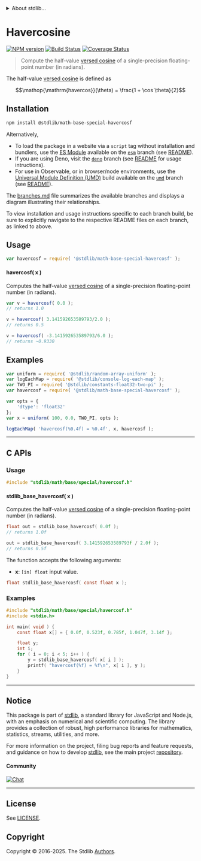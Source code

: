 <!--

@license Apache-2.0

Copyright (c) 2025 The Stdlib Authors.

Licensed under the Apache License, Version 2.0 (the "License");
you may not use this file except in compliance with the License.
You may obtain a copy of the License at

   http://www.apache.org/licenses/LICENSE-2.0

Unless required by applicable law or agreed to in writing, software
distributed under the License is distributed on an "AS IS" BASIS,
WITHOUT WARRANTIES OR CONDITIONS OF ANY KIND, either express or implied.
See the License for the specific language governing permissions and
limitations under the License.

-->


<details>
  <summary>
    About stdlib...
  </summary>
  <p>We believe in a future in which the web is a preferred environment for numerical computation. To help realize this future, we've built stdlib. stdlib is a standard library, with an emphasis on numerical and scientific computation, written in JavaScript (and C) for execution in browsers and in Node.js.</p>
  <p>The library is fully decomposable, being architected in such a way that you can swap out and mix and match APIs and functionality to cater to your exact preferences and use cases.</p>
  <p>When you use stdlib, you can be absolutely certain that you are using the most thorough, rigorous, well-written, studied, documented, tested, measured, and high-quality code out there.</p>
  <p>To join us in bringing numerical computing to the web, get started by checking us out on <a href="https://github.com/stdlib-js/stdlib">GitHub</a>, and please consider <a href="https://opencollective.com/stdlib">financially supporting stdlib</a>. We greatly appreciate your continued support!</p>
</details>

# Havercosine

[![NPM version][npm-image]][npm-url] [![Build Status][test-image]][test-url] [![Coverage Status][coverage-image]][coverage-url] <!-- [![dependencies][dependencies-image]][dependencies-url] -->

> Compute the half-value [versed cosine][versed-cosine] of a single-precision floating-point number (in radians).

<section class="intro">

The half-value [versed cosine][versed-cosine] is defined as

<!-- <equation class="equation" label="eq:havercosine" align="center" raw="\operatorname{havercos}(\theta) = \frac{1 + \cos \theta}{2}" alt="Haversed cosine."> -->

```math
\mathop{\mathrm{havercos}}(\theta) = \frac{1 + \cos \theta}{2}
```

<!-- </equation> -->

</section>

<!-- /.intro -->

<section class="installation">

## Installation

```bash
npm install @stdlib/math-base-special-havercosf
```

Alternatively,

-   To load the package in a website via a `script` tag without installation and bundlers, use the [ES Module][es-module] available on the [`esm`][esm-url] branch (see [README][esm-readme]).
-   If you are using Deno, visit the [`deno`][deno-url] branch (see [README][deno-readme] for usage intructions).
-   For use in Observable, or in browser/node environments, use the [Universal Module Definition (UMD)][umd] build available on the [`umd`][umd-url] branch (see [README][umd-readme]).

The [branches.md][branches-url] file summarizes the available branches and displays a diagram illustrating their relationships.

To view installation and usage instructions specific to each branch build, be sure to explicitly navigate to the respective README files on each branch, as linked to above.

</section>

<section class="usage">

## Usage

```javascript
var havercosf = require( '@stdlib/math-base-special-havercosf' );
```

#### havercosf( x )

Computes the half-value [versed cosine][versed-cosine] of a single-precision floating-point number (in radians).

```javascript
var v = havercosf( 0.0 );
// returns 1.0

v = havercosf( 3.141592653589793/2.0 );
// returns 0.5

v = havercosf( -3.141592653589793/6.0 );
// returns ~0.9330
```

</section>

<!-- /.usage -->

<section class="examples">

## Examples

<!-- eslint no-undef: "error" -->

```javascript
var uniform = require( '@stdlib/random-array-uniform' );
var logEachMap = require( '@stdlib/console-log-each-map' );
var TWO_PI = require( '@stdlib/constants-float32-two-pi' );
var havercosf = require( '@stdlib/math-base-special-havercosf' );

var opts = {
    'dtype': 'float32'
};
var x = uniform( 100, 0.0, TWO_PI, opts );

logEachMap( 'havercosf(%0.4f) = %0.4f', x, havercosf );
```

</section>

<!-- /.examples -->

<!-- C interface documentation. -->

* * *

<section class="c">

## C APIs

<!-- Section to include introductory text. Make sure to keep an empty line after the intro `section` element and another before the `/section` close. -->

<section class="intro">

</section>

<!-- /.intro -->

<!-- C usage documentation. -->

<section class="usage">

### Usage

```c
#include "stdlib/math/base/special/havercosf.h"
```

#### stdlib_base_havercosf( x )

Computes the half-value [versed cosine][versed-cosine] of a single-precision floating-point number (in radians).

```c
float out = stdlib_base_havercosf( 0.0f );
// returns 1.0f

out = stdlib_base_havercosf( 3.141592653589793f / 2.0f );
// returns 0.5f
```

The function accepts the following arguments:

-   **x**: `[in] float` input value.

```c
float stdlib_base_havercosf( const float x );
```

</section>

<!-- /.usage -->

<!-- C API usage notes. Make sure to keep an empty line after the `section` element and another before the `/section` close. -->

<section class="notes">

</section>

<!-- /.notes -->

<!-- C API usage examples. -->

<section class="examples">

### Examples

```c
#include "stdlib/math/base/special/havercosf.h"
#include <stdio.h>

int main( void ) {
    const float x[] = { 0.0f, 0.523f, 0.785f, 1.047f, 3.14f };

    float y;
    int i;
    for ( i = 0; i < 5; i++ ) {
        y = stdlib_base_havercosf( x[ i ] );
        printf( "havercosf(%f) = %f\n", x[ i ], y );
    }
}
```

</section>

<!-- /.examples -->

</section>

<!-- /.c -->

<!-- Section for related `stdlib` packages. Do not manually edit this section, as it is automatically populated. -->

<section class="related">

</section>

<!-- /.related -->

<!-- Section for all links. Make sure to keep an empty line after the `section` element and another before the `/section` close. -->


<section class="main-repo" >

* * *

## Notice

This package is part of [stdlib][stdlib], a standard library for JavaScript and Node.js, with an emphasis on numerical and scientific computing. The library provides a collection of robust, high performance libraries for mathematics, statistics, streams, utilities, and more.

For more information on the project, filing bug reports and feature requests, and guidance on how to develop [stdlib][stdlib], see the main project [repository][stdlib].

#### Community

[![Chat][chat-image]][chat-url]

---

## License

See [LICENSE][stdlib-license].


## Copyright

Copyright &copy; 2016-2025. The Stdlib [Authors][stdlib-authors].

</section>

<!-- /.stdlib -->

<!-- Section for all links. Make sure to keep an empty line after the `section` element and another before the `/section` close. -->

<section class="links">

[npm-image]: http://img.shields.io/npm/v/@stdlib/math-base-special-havercosf.svg
[npm-url]: https://npmjs.org/package/@stdlib/math-base-special-havercosf

[test-image]: https://github.com/stdlib-js/math-base-special-havercosf/actions/workflows/test.yml/badge.svg?branch=main
[test-url]: https://github.com/stdlib-js/math-base-special-havercosf/actions/workflows/test.yml?query=branch:main

[coverage-image]: https://img.shields.io/codecov/c/github/stdlib-js/math-base-special-havercosf/main.svg
[coverage-url]: https://codecov.io/github/stdlib-js/math-base-special-havercosf?branch=main

<!--

[dependencies-image]: https://img.shields.io/david/stdlib-js/math-base-special-havercosf.svg
[dependencies-url]: https://david-dm.org/stdlib-js/math-base-special-havercosf/main

-->

[chat-image]: https://img.shields.io/gitter/room/stdlib-js/stdlib.svg
[chat-url]: https://app.gitter.im/#/room/#stdlib-js_stdlib:gitter.im

[stdlib]: https://github.com/stdlib-js/stdlib

[stdlib-authors]: https://github.com/stdlib-js/stdlib/graphs/contributors

[umd]: https://github.com/umdjs/umd
[es-module]: https://developer.mozilla.org/en-US/docs/Web/JavaScript/Guide/Modules

[deno-url]: https://github.com/stdlib-js/math-base-special-havercosf/tree/deno
[deno-readme]: https://github.com/stdlib-js/math-base-special-havercosf/blob/deno/README.md
[umd-url]: https://github.com/stdlib-js/math-base-special-havercosf/tree/umd
[umd-readme]: https://github.com/stdlib-js/math-base-special-havercosf/blob/umd/README.md
[esm-url]: https://github.com/stdlib-js/math-base-special-havercosf/tree/esm
[esm-readme]: https://github.com/stdlib-js/math-base-special-havercosf/blob/esm/README.md
[branches-url]: https://github.com/stdlib-js/math-base-special-havercosf/blob/main/branches.md

[stdlib-license]: https://raw.githubusercontent.com/stdlib-js/math-base-special-havercosf/main/LICENSE

[versed-cosine]: https://en.wikipedia.org/wiki/Versine

<!-- <related-links> -->

<!-- </related-links> -->

</section>

<!-- /.links -->
